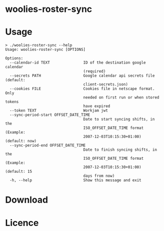 woolies-roster-sync
===================

[comment]: <> (TODO: Add badges [build, licence, version])

[comment]: <> (TODO: Add a short description)

# Usage

```shell
> ./woolies-roster-sync --help 
Usage: woolies-roster-sync [OPTIONS]

Options:
  --calendar-id TEXT               ID of the destination google calendar
                                   (required)
  --secrets PATH                   Google calendar api secrets file (default:
                                   client-secrets.json)
  --cookies FILE                   Cookies file in netscape format. Only
                                   needed on first run or when stored tokens
                                   have expired
  --token TEXT                     Workjam jwt
  --sync-period-start OFFSET_DATE_TIME
                                   Date to start syncing shifts, in the
                                   ISO_OFFSET_DATE_TIME format (Example:
                                   2007-12-03T10:15:30+01:00) (default: now)
  --sync-period-end OFFSET_DATE_TIME
                                   Date to finish syncing shifts, in the
                                   ISO_OFFSET_DATE_TIME format (Example:
                                   2007-12-03T10:15:30+01:00) (default: 15
                                   days from now)
  -h, --help                       Show this message and exit

```

[comment]: <> (TODO: Add a simple explanation for usage)

# Download

[comment]: <> (TODO: Add a note on downloading)

# Licence

[comment]: <> (TODO: Decide on a licence)